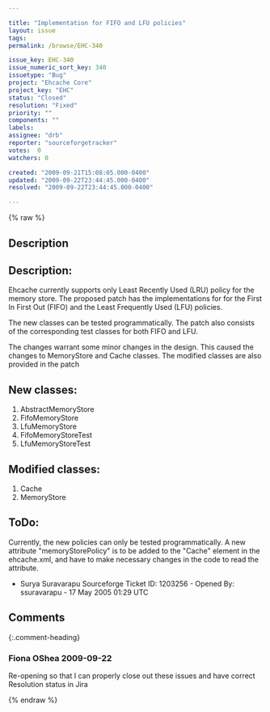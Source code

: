 ```yaml
---

title: "Implementation for FIFO and LFU policies"
layout: issue
tags: 
permalink: /browse/EHC-340

issue_key: EHC-340
issue_numeric_sort_key: 340
issuetype: "Bug"
project: "Ehcache Core"
project_key: "EHC"
status: "Closed"
resolution: "Fixed"
priority: ""
components: ""
labels: 
assignee: "drb"
reporter: "sourceforgetracker"
votes:  0
watchers: 0

created: "2009-09-21T15:08:05.000-0400"
updated: "2009-09-22T23:44:45.000-0400"
resolved: "2009-09-22T23:44:45.000-0400"

---
```




{% raw %}



## Description

<div markdown="1" class="description">

Description:
----------------
Ehcache currently supports only Least Recently Used
(LRU) policy for the memory store. The proposed patch
has the implementations for for the First In First Out
(FIFO) and the Least Frequently Used (LFU) policies.

The new classes can be tested programmatically. The
patch also consists of the corresponding test classes
for both FIFO and LFU.

The changes warrant some minor changes in the design.
This caused the changes to MemoryStore and Cache
classes. The modified classes are also provided in the
patch


New classes:
------------------
1. AbstractMemoryStore
2. FifoMemoryStore
3. LfuMemoryStore
4. FifoMemoryStoreTest
5. LfuMemoryStoreTest

Modified classes:
-----------------------
1. Cache
2. MemoryStore

ToDo:
--------
Currently, the new policies can only be tested
programmatically. A new attribute "memoryStorePolicy"
is to be added to the "Cache" element in the
ehcache.xml, and have to make necessary changes in the
code to read the attribute.

- Surya Suravarapu
Sourceforge Ticket ID: 1203256 - Opened By: ssuravarapu - 17 May 2005 01:29 UTC

</div>

## Comments


{:.comment-heading}
### **Fiona OShea** <span class="date">2009-09-22</span>

<div markdown="1" class="comment">

Re-opening so that I can properly close out these issues and have correct Resolution status in Jira

</div>



{% endraw %}
